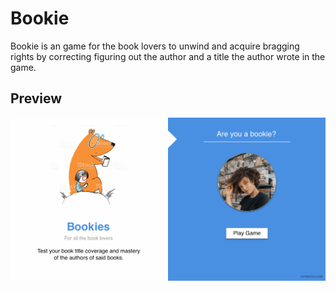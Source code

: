 # Bookie

Bookie is an game for the book lovers to unwind and acquire bragging 
rights by correcting figuring out the author and a title the author
wrote in the game.

## Preview
![Landing Page](https://raw.githubusercontent.com/samuelkubai/bookie/master/designs/Bookie.gif)


